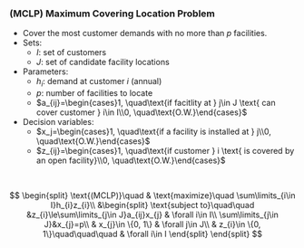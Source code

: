 ### (MCLP) Maximum Covering Location Problem
- Cover the most customer demands with no more than $p$ facilities.
- Sets:
    - $I$: set of customers
    - $J$: set of candidate facility locations
- Parameters:
    - $h_i$: demand at customer $i$ (annual)
    - $p$: number of facilities to locate
    - $a_{ij}=\begin{cases}1, \quad\text{if facitlity at } j\in J \text{ can cover customer } i\in I\\0, \quad\text{O.W.}\end{cases}$
- Decision variables:
    - $x_j=\begin{cases}1, \quad\text{if a facility is installed at } j\\0, \quad\text{O.W.}\end{cases}$
    - $z_{ij}=\begin{cases}1, \quad\text{if customer } i \text{ is covered by an open facility}\\0, \quad\text{O.W.}\end{cases}$
        
<br>

$$
\begin{split}
\text{(MCLP)}\quad & \text{maximize}\quad \sum\limits_{i\in I}h_{i}z_{i}\\
&\begin{split}
\text{subject to}\quad\quad &z_{i}\le\sum\limits_{j\in J}a_{ij}x_{j} & \forall i\in I\\
    \sum\limits_{j\in J}&x_{j}=p\\
    & x_{j}\in \{0, 1\}                & \forall j\in J\\
    & z_{i}\in \{0, 1\}\quad\quad\quad & \forall i\in I
\end{split}
\end{split}
$$
